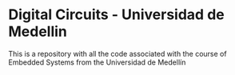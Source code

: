 # Digital Circuits - Universidad de Medellin
This is a repository with all the code associated with the course of Embedded Systems from the Universidad de Medellín
